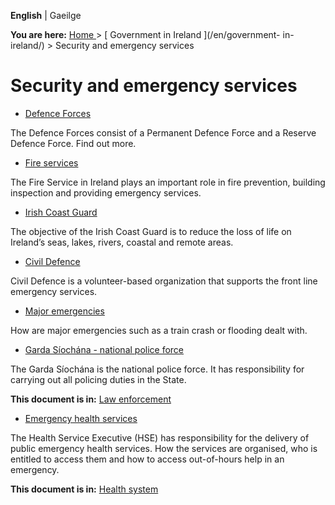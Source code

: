 **English** |  Gaeilge 

**You are here:** [ Home ](/en/) > [ Government in Ireland ](/en/government-
in-ireland/) > Security and emergency services

#  Security and emergency services

  * [ Defence Forces ](/en/government-in-ireland/security-and-emergency-services/defence-forces/)

The Defence Forces consist of a Permanent Defence Force and a Reserve Defence
Force. Find out more.

  * [ Fire services ](/en/government-in-ireland/security-and-emergency-services/fire-services/)

The Fire Service in Ireland plays an important role in fire prevention,
building inspection and providing emergency services.

  * [ Irish Coast Guard ](/en/government-in-ireland/security-and-emergency-services/irish-coast-guard/)

The objective of the Irish Coast Guard is to reduce the loss of life on
Ireland’s seas, lakes, rivers, coastal and remote areas.

  * [ Civil Defence ](/en/government-in-ireland/security-and-emergency-services/civil-defence/)

Civil Defence is a volunteer-based organization that supports the front line
emergency services.

  * [ Major emergencies ](/en/government-in-ireland/security-and-emergency-services/major-emergencies/)

How are major emergencies such as a train crash or flooding dealt with.

  * [ Garda Síochána - national police force ](/en/justice/law-enforcement/garda-siochana-national-police-force/)

The Garda Síochána is the national police force. It has responsibility for
carrying out all policing duties in the State.

**This document is in:** [ Law enforcement ](/en/justice/law-enforcement/)

  * [ Emergency health services ](/en/health/health-system/emergency-health-services-in-ireland/)

The Health Service Executive (HSE) has responsibility for the delivery of
public emergency health services. How the services are organised, who is
entitled to access them and how to access out-of-hours help in an emergency.

**This document is in:** [ Health system ](/en/health/health-system/)
